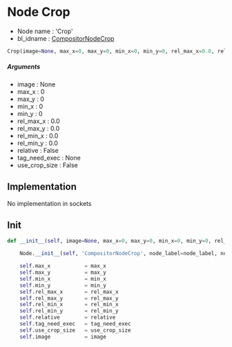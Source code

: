 # Node Crop

- Node name : 'Crop'
- bl_idname : [CompositorNodeCrop](https://docs.blender.org/api/current/bpy.types.CompositorNodeCrop.html)


``` python
Crop(image=None, max_x=0, max_y=0, min_x=0, min_y=0, rel_max_x=0.0, rel_max_y=0.0, rel_min_x=0.0, rel_min_y=0.0, relative=False, tag_need_exec=None, use_crop_size=False, node_label=None, node_color=None, **kwargs)
```
##### Arguments

- image : None
- max_x : 0
- max_y : 0
- min_x : 0
- min_y : 0
- rel_max_x : 0.0
- rel_max_y : 0.0
- rel_min_x : 0.0
- rel_min_y : 0.0
- relative : False
- tag_need_exec : None
- use_crop_size : False

## Implementation

No implementation in sockets

## Init

``` python
def __init__(self, image=None, max_x=0, max_y=0, min_x=0, min_y=0, rel_max_x=0.0, rel_max_y=0.0, rel_min_x=0.0, rel_min_y=0.0, relative=False, tag_need_exec=None, use_crop_size=False, node_label=None, node_color=None, **kwargs):

    Node.__init__(self, 'CompositorNodeCrop', node_label=node_label, node_color=node_color, **kwargs)

    self.max_x           = max_x
    self.max_y           = max_y
    self.min_x           = min_x
    self.min_y           = min_y
    self.rel_max_x       = rel_max_x
    self.rel_max_y       = rel_max_y
    self.rel_min_x       = rel_min_x
    self.rel_min_y       = rel_min_y
    self.relative        = relative
    self.tag_need_exec   = tag_need_exec
    self.use_crop_size   = use_crop_size
    self.image           = image
```
